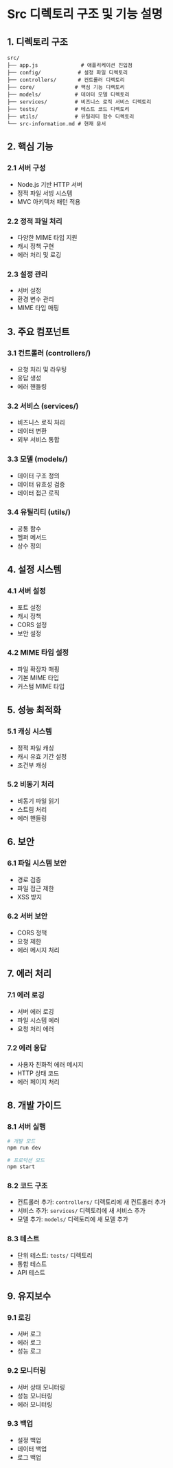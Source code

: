 # Src 디렉토리 구조 및 기능 설명

## 1. 디렉토리 구조
```
src/
├── app.js              # 애플리케이션 진입점
├── config/            # 설정 파일 디렉토리
├── controllers/       # 컨트롤러 디렉토리
├── core/             # 핵심 기능 디렉토리
├── models/           # 데이터 모델 디렉토리
├── services/         # 비즈니스 로직 서비스 디렉토리
├── tests/            # 테스트 코드 디렉토리
├── utils/            # 유틸리티 함수 디렉토리
└── src-information.md # 현재 문서
```

## 2. 핵심 기능

### 2.1 서버 구성
- Node.js 기반 HTTP 서버
- 정적 파일 서빙 시스템
- MVC 아키텍처 패턴 적용

### 2.2 정적 파일 처리
- 다양한 MIME 타입 지원
- 캐시 정책 구현
- 에러 처리 및 로깅

### 2.3 설정 관리
- 서버 설정
- 환경 변수 관리
- MIME 타입 매핑

## 3. 주요 컴포넌트

### 3.1 컨트롤러 (controllers/)
- 요청 처리 및 라우팅
- 응답 생성
- 에러 핸들링

### 3.2 서비스 (services/)
- 비즈니스 로직 처리
- 데이터 변환
- 외부 서비스 통합

### 3.3 모델 (models/)
- 데이터 구조 정의
- 데이터 유효성 검증
- 데이터 접근 로직

### 3.4 유틸리티 (utils/)
- 공통 함수
- 헬퍼 메서드
- 상수 정의

## 4. 설정 시스템

### 4.1 서버 설정
- 포트 설정
- 캐시 정책
- CORS 설정
- 보안 설정

### 4.2 MIME 타입 설정
- 파일 확장자 매핑
- 기본 MIME 타입
- 커스텀 MIME 타입

## 5. 성능 최적화

### 5.1 캐싱 시스템
- 정적 파일 캐싱
- 캐시 유효 기간 설정
- 조건부 캐싱

### 5.2 비동기 처리
- 비동기 파일 읽기
- 스트림 처리
- 에러 핸들링

## 6. 보안

### 6.1 파일 시스템 보안
- 경로 검증
- 파일 접근 제한
- XSS 방지

### 6.2 서버 보안
- CORS 정책
- 요청 제한
- 에러 메시지 처리

## 7. 에러 처리

### 7.1 에러 로깅
- 서버 에러 로깅
- 파일 시스템 에러
- 요청 처리 에러

### 7.2 에러 응답
- 사용자 친화적 에러 메시지
- HTTP 상태 코드
- 에러 페이지 처리

## 8. 개발 가이드

### 8.1 서버 실행
```bash
# 개발 모드
npm run dev

# 프로덕션 모드
npm start
```

### 8.2 코드 구조
- 컨트롤러 추가: `controllers/` 디렉토리에 새 컨트롤러 추가
- 서비스 추가: `services/` 디렉토리에 새 서비스 추가
- 모델 추가: `models/` 디렉토리에 새 모델 추가

### 8.3 테스트
- 단위 테스트: `tests/` 디렉토리
- 통합 테스트
- API 테스트

## 9. 유지보수

### 9.1 로깅
- 서버 로그
- 에러 로그
- 성능 로그

### 9.2 모니터링
- 서버 상태 모니터링
- 성능 모니터링
- 에러 모니터링

### 9.3 백업
- 설정 백업
- 데이터 백업
- 로그 백업
